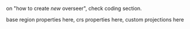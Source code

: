 on "how to create *new* overseer", check coding section.

base region properties here, crs properties here, custom projections here
